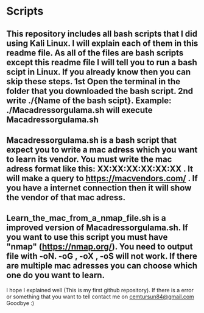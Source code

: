 # Scripts
This repository includes all bash scripts that I did using Kali Linux. I will explain each of them in this readme file.
As all of the files are bash scripts except this readme file I will tell you to run a bash scipt in Linux. If you already know then you can skip these steps.
1st Open the terminal in the folder that you downloaded the bash script. 
2nd write ./{Name of the bash scipt}. Example: ./Macadressorgulama.sh will execute Macadressorgulama.sh
----------------------------------------------------------------------------------------------------------------------------
Macadressorgulama.sh is a bash script that expect you to write a mac adress which you want to learn its vendor. You must write the mac adress format like this: XX:XX:XX:XX:XX:XX . It will make a query to https://macvendors.com/ . If you have a internet connection then it will show the vendor of that mac adress.
-----------------------------------------------------------------------------------------------------------------------------
Learn_the_mac_from_a_nmap_file.sh is a improved version of Macadressorgulama.sh. If you want to use this script you must have "nmap" (https://nmap.org/). You need to output file with -oN. -oG , -oX , -oS will not work. If there are multiple mac adresses you can choose which one do you want to learn.
---------------------------------------------------------------------------------------------------------------------------------
I hope I explained well (This is my first github repository). If there is a error or something that you want to tell contact me on cemtursun84@gmail.com Goodbye :)
